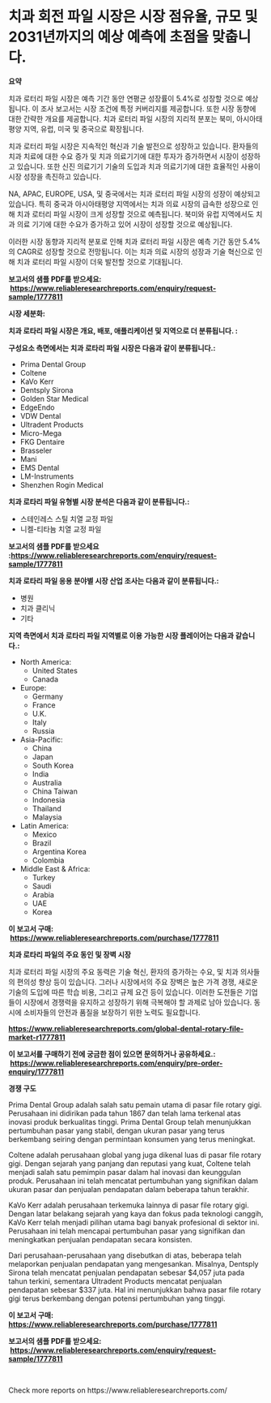 <p><h1>치과 회전 파일 시장은 시장 점유율, 규모 및 2031년까지의 예상 예측에 초점을 맞춥니다.</h1></p><p><strong>요약</strong></p>
<p><p>치과 로터리 파일 시장은 예측 기간 동안 연평균 성장률이 5.4%로 성장할 것으로 예상됩니다. 이 조사 보고서는 시장 조건에 특정 커버리지를 제공합니다. 또한 시장 동향에 대한 간략한 개요를 제공합니다. 치과 로터리 파일 시장의 지리적 분포는 북미, 아시아태평양 지역, 유럽, 미국 및 중국으로 확장됩니다. </p><p>치과 로터리 파일 시장은 지속적인 혁신과 기술 발전으로 성장하고 있습니다. 환자들의 치과 치료에 대한 수요 증가 및 치과 의료기기에 대한 투자가 증가하면서 시장이 성장하고 있습니다. 또한 신진 의료기기 기술의 도입과 치과 의료기기에 대한 효율적인 사용이 시장 성장을 촉진하고 있습니다. </p><p>NA, APAC, EUROPE, USA, 및 중국에서는 치과 로터리 파일 시장의 성장이 예상되고 있습니다. 특히 중국과 아시아태평양 지역에서는 치과 의료 시장의 급속한 성장으로 인해 치과 로터리 파일 시장이 크게 성장할 것으로 예측됩니다. 북미와 유럽 지역에서도 치과 의료 기기에 대한 수요가 증가하고 있어 시장이 성장할 것으로 예상됩니다. </p><p>이러한 시장 동향과 지리적 분포로 인해 치과 로터리 파일 시장은 예측 기간 동안 5.4%의 CAGR로 성장할 것으로 전망됩니다. 이는 치과 의료 시장의 성장과 기술 혁신으로 인해 치과 로터리 파일 시장이 더욱 발전할 것으로 기대됩니다.</p></p>
<p><strong>보고서의 샘플 PDF를 받으세요: &nbsp;<a href="https://www.reliableresearchreports.com/enquiry/request-sample/1777811">https://www.reliableresearchreports.com/enquiry/request-sample/1777811</a></strong></p>
<p><strong>시장 세분화:</strong></p>
<p><strong> 치과 로타리 파일 시장은 개요, 배포, 애플리케이션 및 지역으로 더 분류됩니다. :</strong></p>
<p><strong>구성요소 측면에서는 치과 로타리 파일 시장은 다음과 같이 분류됩니다.:</strong></p>
<p><ul><li>Prima Dental Group</li><li>Coltene</li><li>KaVo Kerr</li><li>Dentsply Sirona</li><li>Golden Star Medical</li><li>EdgeEndo</li><li>VDW Dental</li><li>Ultradent Products</li><li>Micro-Mega</li><li>FKG Dentaire</li><li>Brasseler</li><li>Mani</li><li>EMS Dental</li><li>LM-Instruments</li><li>Shenzhen Rogin Medical</li></ul></p>
<p><strong> 치과 로타리 파일 유형별 시장 분석은 다음과 같이 분류됩니다.:</strong></p>
<p><ul><li>스테인레스 스틸 치열 교정 파일</li><li>니켈-티타늄 치열 교정 파일</li></ul></p>
<p><strong>보고서의 샘플 PDF를 받으세요 :<a href="https://www.reliableresearchreports.com/enquiry/request-sample/1777811">https://www.reliableresearchreports.com/enquiry/request-sample/1777811</a></strong></p>
<p><strong> 치과 로타리 파일 응용 분야별 시장 산업 조사는 다음과 같이 분류됩니다.:</strong></p>
<p><ul><li>병원</li><li>치과 클리닉</li><li>기타</li></ul></p>
<p><strong>지역 측면에서 치과 로타리 파일 지역별로 이용 가능한 시장 플레이어는 다음과 같습니다.:</strong></p>
<p><ul>
    <li>
        North America:
        <ul>
            <li>United States</li>
            <li>Canada</li>
        </ul>
    </li>
    <li>
        Europe:
        <ul>
            <li>Germany</li>
            <li>France</li>
            <li>U.K.</li>
            <li>Italy</li>
            <li>Russia</li>
        </ul>
    </li>
    <li>
        Asia-Pacific:
        <ul>
            <li>China</li>
            <li>Japan</li>
            <li>South Korea</li>
            <li>India</li>
            <li>Australia</li>
            <li>China Taiwan</li>
            <li>Indonesia</li>
            <li>Thailand</li>
            <li>Malaysia</li>
        </ul>
    </li>
    <li>
        Latin America:
        <ul>
            <li>Mexico</li>
            <li>Brazil</li>
            <li>Argentina Korea</li>
            <li>Colombia</li>
        </ul>
    </li>
    <li>
        Middle East & Africa:
        <ul>
            <li>Turkey</li>
            <li>Saudi</li>
            <li>Arabia</li>
            <li>UAE</li>
            <li>Korea</li>
        </ul>
    </li>
    </ul></p>
<p><strong>이 보고서 구매: &nbsp;<a href="https://www.reliableresearchreports.com/purchase/1777811">https://www.reliableresearchreports.com/purchase/1777811</a></strong></p>
<p><strong>치과 로타리 파일의 주요 동인 및 장벽 시장</strong></p>
<p><p>치과 로터리 파일 시장의 주요 동력은 기술 혁신, 환자의 증가하는 수요, 및 치과 의사들의 편의성 향상 등이 있습니다. 그러나 시장에서의 주요 장벽은 높은 가격 경쟁, 새로운 기술의 도입에 따른 학습 비용, 그리고 규제 요건 등이 있습니다. 이러한 도전들은 기업들이 시장에서 경쟁력을 유지하고 성장하기 위해 극복해야 할 과제로 남아 있습니다. 동시에 소비자들의 안전과 품질을 보장하기 위한 노력도 필요합니다.</p></p>
<p><strong><a href="https://www.reliableresearchreports.com/global-dental-rotary-file-market-r1777811">https://www.reliableresearchreports.com/global-dental-rotary-file-market-r1777811</a></strong></p>
<p><strong>이 보고서를 구매하기 전에 궁금한 점이 있으면 문의하거나 공유하세요.: &nbsp;<a href="https://www.reliableresearchreports.com/enquiry/pre-order-enquiry/1777811">https://www.reliableresearchreports.com/enquiry/pre-order-enquiry/1777811</a></strong></p>
<p><strong>경쟁 구도</strong></p>
<p><p>Prima Dental Group adalah salah satu pemain utama di pasar file rotary gigi. Perusahaan ini didirikan pada tahun 1867 dan telah lama terkenal atas inovasi produk berkualitas tinggi. Prima Dental Group telah menunjukkan pertumbuhan pasar yang stabil, dengan ukuran pasar yang terus berkembang seiring dengan permintaan konsumen yang terus meningkat.</p><p>Coltene adalah perusahaan global yang juga dikenal luas di pasar file rotary gigi. Dengan sejarah yang panjang dan reputasi yang kuat, Coltene telah menjadi salah satu pemimpin pasar dalam hal inovasi dan keunggulan produk. Perusahaan ini telah mencatat pertumbuhan yang signifikan dalam ukuran pasar dan penjualan pendapatan dalam beberapa tahun terakhir.</p><p>KaVo Kerr adalah perusahaan terkemuka lainnya di pasar file rotary gigi. Dengan latar belakang sejarah yang kaya dan fokus pada teknologi canggih, KaVo Kerr telah menjadi pilihan utama bagi banyak profesional di sektor ini. Perusahaan ini telah mencapai pertumbuhan pasar yang signifikan dan meningkatkan penjualan pendapatan secara konsisten.</p><p>Dari perusahaan-perusahaan yang disebutkan di atas, beberapa telah melaporkan penjualan pendapatan yang mengesankan. Misalnya, Dentsply Sirona telah mencatat penjualan pendapatan sebesar $4,057 juta pada tahun terkini, sementara Ultradent Products mencatat penjualan pendapatan sebesar $337 juta. Hal ini menunjukkan bahwa pasar file rotary gigi terus berkembang dengan potensi pertumbuhan yang tinggi.</p></p>
<p><strong>이 보고서 구매: &nbsp; <a href="https://www.reliableresearchreports.com/purchase/1777811">https://www.reliableresearchreports.com/purchase/1777811</a></strong></p>
<p><strong>보고서의 샘플 PDF를 받으세요: &nbsp;<a href="https://www.reliableresearchreports.com/enquiry/request-sample/1777811">https://www.reliableresearchreports.com/enquiry/request-sample/1777811</a></strong><strong></strong></p>
<p>&nbsp;</p>
<p>Check more reports on https://www.reliableresearchreports.com/</p>